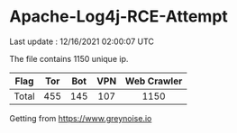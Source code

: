 
# Apache-Log4j-RCE-Attempt

Last update : 12/16/2021 02:00:07 UTC

The file contains 1150 unique ip.

| Flag | Tor | Bot | VPN | Web Crawler|
| :---:   | :-: | :-: | :-: | :-: |
| Total | 455 | 145 | 107 | 1150 |

Getting from https://www.greynoise.io